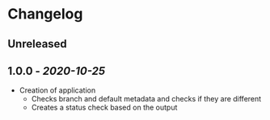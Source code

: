 # Changelog

## Unreleased

## 1.0.0 - *2020-10-25*

- Creation of application
  - Checks branch and default metadata and checks if they are different
  - Creates a status check based on the output
